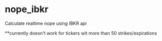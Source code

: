 # nope_ibkr
Calculate realtime nope using IBKR api

**currently doesn't work for tickers wit more than 50 strikes/expirations
